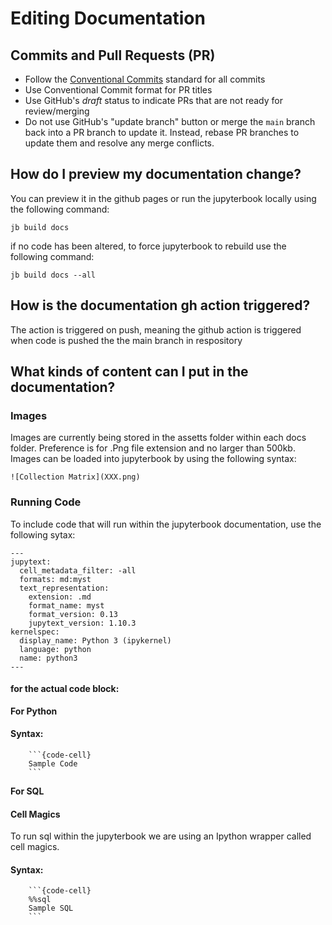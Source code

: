 # Editing Documentation

## Commits and Pull Requests (PR)

* Follow the [Conventional Commits](https://www.conventionalcommits.org/en/v1.0.0/) standard for all commits
* Use Conventional Commit format for PR titles
* Use GitHub's *draft* status to indicate PRs that are not ready for review/merging
* Do not use GitHub's "update branch" button or merge the `main` branch back into a PR branch to update it. Instead, rebase PR branches to update them and resolve any merge conflicts.

## How do I preview my documentation change?
You can preview it in the github pages or run the jupyterbook locally using the following command:
```
jb build docs
```
if no code has been altered, to force jupyterbook to rebuild use the following command:

```
jb build docs --all
```
## How is the documentation gh action triggered?
The action is triggered on push, meaning the github action is triggered when code is pushed the the main branch in respository


## What kinds of content can I put in the documentation?

### Images
Images are currently being stored in the assetts folder within each docs folder. Preference is for .Png file extension and no larger than 500kb. Images can be loaded into jupyterbook by using the following syntax:
```
![Collection Matrix](XXX.png)
```
### Running Code
To include code that will run within the jupyterbook documentation, use the following sytax:

```
---
jupytext:
  cell_metadata_filter: -all
  formats: md:myst
  text_representation:
    extension: .md
    format_name: myst
    format_version: 0.13
    jupytext_version: 1.10.3
kernelspec:
  display_name: Python 3 (ipykernel)
  language: python
  name: python3
---
```

#### for the actual code block:
**For Python**
#### Syntax:
```
    ```{code-cell}
    Sample Code
    ```
```

**For SQL**
#### Cell Magics
To run sql within the jupyterbook we are using an Ipython wrapper called cell magics.

#### Syntax:
```
    ```{code-cell}
    %%sql
    Sample SQL
    ```
```
